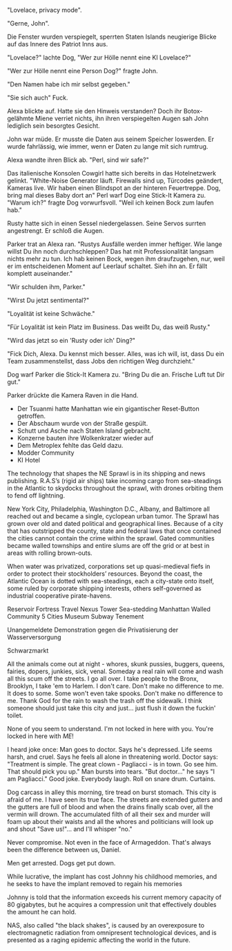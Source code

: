 "Lovelace, privacy mode".

"Gerne, John".

Die Fenster wurden verspiegelt, sperrten Staten Islands neugierige Blicke auf das Innere des Patriot Inns aus.

"Lovelace?" lachte Dog, "Wer zur Hölle nennt eine KI Lovelace?"

"Wer zur Hölle nennt eine Person Dog?" fragte John.

"Den Namen habe ich mir selbst gegeben."

"Sie sich auch" Fuck.

Alexa blickte auf. Hatte sie den Hinweis verstanden? Doch ihr Botox-gelähmte Miene verriet nichts, ihn ihren verspiegelten Augen sah John lediglich sein besorgtes Gesicht.

John war müde. Er musste die Daten aus seinem Speicher loswerden. Er wurde fahrlässig, wie immer, wenn er Daten zu lange mit sich rumtrug.

Alexa wandte ihren Blick ab. "Perl, sind wir safe?"

Das italienische Konsolen Cowgirl hatte sich bereits in das Hotelnetzwerk gelinkt. "White-Noise Generator läuft. Firewalls sind up, Türcodes geändert, Kameras live. Wir haben einen Blindspot an der hinteren Feuertreppe. Dog, bring mal dieses Baby dort an" Perl warf Dog eine Stick-It Kamera zu. "Warum ich?" fragte Dog vorwurfsvoll. "Weil ich keinen Bock zum laufen hab."

Rusty hatte sich in einen Sessel niedergelassen. Seine Servos surrten angestrengt. Er schloß die Augen.

Parker trat an Alexa ran. "Rustys Ausfälle werden immer heftiger. Wie lange willst Du ihn noch durchschleppen? Das hat mit Professionalität langsam nichts mehr zu tun. Ich hab keinen Bock, wegen ihm draufzugehen, nur, weil er im entscheidenen Moment auf Leerlauf schaltet. Sieh ihn an. Er fällt komplett auseinander."

"Wir schulden ihm, Parker."

"Wirst Du jetzt sentimental?"

"Loyalität ist keine Schwäche."

"Für Loyalität ist kein Platz im Business. Das weißt Du, das weiß Rusty."

"Wird das jetzt so ein 'Rusty oder ich' Ding?"

"Fick Dich, Alexa. Du kennst mich besser. Alles, was ich will, ist, dass Du ein Team zusammenstellst, dass Jobs den richtigen Weg durchzieht."

Dog warf Parker die Stick-It Kamera zu. "Bring Du die an. Frische Luft tut Dir gut."

Parker drückte die Kamera Raven in die Hand.




- Der Tsuanmi hatte Manhattan wie ein gigantischer Reset-Button getroffen.
- Der Abschaum wurde von der Straße gespült.
- Schutt und Asche nach Staten Island gebracht.
- Konzerne bauten ihre Wolkenkratzer wieder auf
- Dem Metroplex fehlte das Geld dazu.
- Modder Community
- KI Hotel

The technology that shapes the NE Sprawl is in its shipping and news publishing.  R.A.S’s (rigid air ships) take incoming cargo from sea-steadings in the Atlantic to skydocks throughout the sprawl, with drones orbiting them to fend off lightning.

New York City, Philadelphia, Washington D.C., Albany, and Baltimore all reached out and became a single, cyclopean urban tumor.   The Sprawl has grown over old and dated political and geographical lines.  Because of a city that has outstripped the county, state and federal laws that once contained the cities cannot contain the crime within the sprawl.   Gated communities became walled townships and entire slums are off the grid or at best in areas with rolling brown-outs.

When water was privatized, corporations set up quasi-medieval fiefs in order to protect their stockholders’ resources.  Beyond the coast, the Atlantic Ocean is dotted with sea-steadings, each a city-state onto itself, some ruled by corporate shipping interests, others self-governed as industrial cooperative pirate-havens.

Reservoir Fortress
Travel Nexus Tower
Sea-stedding
Manhattan Walled Community
5 Cities Museum
Subway Tenement

Unangemeldete Demonstration gegen die Privatisierung der Wasserversorgung

Schwarzmarkt

All the animals come out at night - whores, skunk pussies, buggers, queens, fairies, dopers, junkies, sick, venal. Someday a real rain will come and wash all this scum off the streets. I go all over. I take people to the Bronx, Brooklyn, I take 'em to Harlem. I don't care. Don't make no difference to me. It does to some. Some won't even take spooks. Don't make no difference to me.
Thank God for the rain to wash the trash off the sidewalk.
I think someone should just take this city and just... just flush it down the fuckin' toilet.

None of you seem to understand. I'm not locked in here with you. You're locked in here with *ME*!

 I heard joke once: Man goes to doctor. Says he's depressed. Life seems harsh, and cruel. Says he feels all alone in threatening world. Doctor says: "Treatment is simple. The great clown - Pagliacci - is in town. Go see him. That should pick you up." Man bursts into tears. "But doctor..." he says "I am Pagliacci." Good joke. Everybody laugh. Roll on snare drum. Curtains.

 Dog carcass in alley this morning, tire tread on burst stomach. This city is afraid of me. I have seen its true face. The streets are extended gutters and the gutters are full of blood and when the drains finally scab over, all the vermin will drown. The accumulated filth of all their sex and murder will foam up about their waists and all the whores and politicians will look up and shout "Save us!"... and I'll whisper "no."

 Never compromise. Not even in the face of Armageddon. That's always been the difference between us, Daniel.

  Men get arrested. Dogs get put down.

  While lucrative, the implant has cost Johnny his childhood memories, and he seeks to have the implant removed to regain his memories

  Johnny is told that the information exceeds his current memory capacity of 80 gigabytes, but he acquires a compression unit that effectively doubles the amount he can hold.

  NAS, also called "the black shakes", is caused by an overexposure to electromagnetic radiation from omnipresent technological devices, and is presented as a raging epidemic affecting the world in the future. 